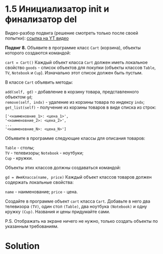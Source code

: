# 1.5 Инициализатор __init__ и финализатор __del__

Видео-разбор подвига (решение смотреть только 
после своей попытки): [ссылка на YT видео](https://youtu.be/HbtVara1GPI)

**Подвиг 8.** Объявите в программе класс `Cart` (корзина),
объекты которого создаются командой:

`cart = Cart()`
Каждый объект класса `Cart` должен иметь локальное свойство
`goods` - список объектов для покупки (объекты классов `Table`,
`TV`, `Notebook` и `Cup`). Изначально этот список должен быть пустым.

В классе `Cart` объявить методы:

`add(self, gd)` - добавление в корзину товара, представленного объектом `gd`;\
`remove(self, indx)` - удаление из корзины товара по индексу `indx`;\
`get_list(self)` - получение из корзины товаров в виде списка из строк:
```
['<наименовние_1>: <цена_1>',
'<наименовние_2>: <цена_2>',
...
'<наименовние_N>: <цена_N>']
```
Объявите в программе следующие классы для описания товаров:

`Table` - столы;\
`TV` - телевизоры;
`Notebook` - ноутбуки;\
`Cup` - кружки.

Объекты этих классов должны создаваться командой:

`gd = ИмяКласса(name, price)`
Каждый объект классов товаров должен содержать локальные свойства:

`name` - наименование;
`price` - цена.

Создайте в программе объект `cart` класса `Cart`. Добавьте в 
него два телевизора `(TV)`, один стол `(Table)`, два ноутбука 
`(Notebook)` и одну кружку `(Cup)`. Названия и цены придумайте сами. 

P.S. Отображать на экране ничего не нужно, только создать
объекты по указанным требованиям.

# Solution

```

```
